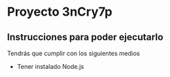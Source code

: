 # Proyecto 3nCry7p

## Instrucciones para poder ejecutarlo

Tendrás que cumplir con los siguientes medios

- Tener instalado Node.js

